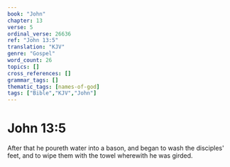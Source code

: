 ```yaml
---
book: "John"
chapter: 13
verse: 5
ordinal_verse: 26636
ref: "John 13:5"
translation: "KJV"
genre: "Gospel"
word_count: 26
topics: []
cross_references: []
grammar_tags: []
thematic_tags: [names-of-god]
tags: ["Bible","KJV","John"]
---
```


# John 13:5

After that he poureth water into a bason, and began to wash the disciples' feet, and to wipe them with the towel wherewith he was girded.
